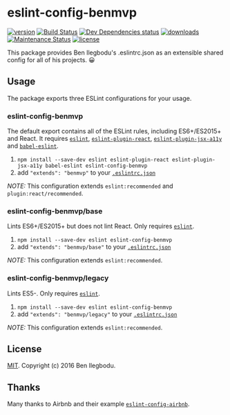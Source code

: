 # eslint-config-benmvp

[![version](https://img.shields.io/npm/v/eslint-config-benmvp.svg?style=flat-square)](http://npm.im/eslint-config-benmvp)
[![Build Status](https://travis-ci.org/benmvp/eslint-config-benmvp.svg?branch=master)](https://travis-ci.org/benmvp/eslint-config-benmvp)
[![Dev Dependencies status](https://img.shields.io/david/dev/benmvp/eslint-config-benmvp.svg?style=flat-square)](https://david-dm.org/benmvp/eslint-config-benmvp#info=devDependencies)
[![downloads](https://img.shields.io/npm/dt/eslint-config-benmvp.svg?style=flat-square)](http://npm-stat.com/charts.html?package=eslint-config-benmvp&from=2016-03-27)
[![Maintenance Status](https://img.shields.io/badge/status-maintained-brightgreen.svg)](https://github.com/benmvp/eslint-config-benmvp/pulse)
[![license](https://img.shields.io/npm/l/eslint-config-benmvp.svg?style=flat-square)](http://spdx.org/licenses/MIT)

This package provides Ben Ilegbodu's .eslintrc.json as an extensible shared config for all of his projects. 😀

## Usage

The package exports three ESLint configurations for your usage.

### eslint-config-benmvp

The default export contains all of the ESLint rules, including ES6+/ES2015+
and React. It requires [`eslint`](https://github.com/eslint/eslint), [`eslint-plugin-react`](https://github.com/yannickcr/eslint-plugin-react), [`eslint-plugin-jsx-a11y`](https://github.com/evcohen/eslint-plugin-jsx-a11y) and [`babel-eslint`](https://github.com/babel/babel-eslint).

1. `npm install --save-dev eslint eslint-plugin-react eslint-plugin-jsx-a11y babel-eslint eslint-config-benmvp`
2. add `"extends": "benmvp"` to your [`.eslintrc.json`](http://eslint.org/docs/user-guide/configuring#extending-configuration-files)

_NOTE:_ This configuration extends `eslint:recommended` and `plugin:react/recommended`.

### eslint-config-benmvp/base

Lints ES6+/ES2015+ but does not lint React. Only requires [`eslint`](https://github.com/eslint/eslint).

1. `npm install --save-dev eslint eslint-config-benmvp`
2. add `"extends": "benmvp/base"` to your [`.eslintrc.json`](http://eslint.org/docs/user-guide/configuring#extending-configuration-files)

_NOTE:_ This configuration extends `eslint:recommended`.

### eslint-config-benmvp/legacy

Lints ES5-. Only requires [`eslint`](https://github.com/eslint/eslint).

1. `npm install --save-dev eslint eslint-config-benmvp`
2. add `"extends": "benmvp/legacy"` to your [`.eslintrc.json`](http://eslint.org/docs/user-guide/configuring#extending-configuration-files)

_NOTE:_ This configuration extends `eslint:recommended`.

## License

[MIT](LICENSE). Copyright (c) 2016 Ben Ilegbodu.

## Thanks

Many thanks to Airbnb and their example [`eslint-config-airbnb`](https://github.com/airbnb/javascript/tree/master/packages/eslint-config-airbnb).
